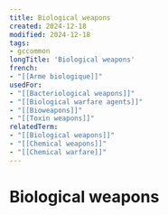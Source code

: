 ```yaml
---
title: Biological weapons
created: 2024-12-18
modified: 2024-12-18
tags:
- gccommon
longTitle: 'Biological weapons'
french:
- "[[Arme biologique]]"
usedFor:
- "[[Bacteriological weapons]]"
- "[[Biological warfare agents]]"
- "[[Bioweapons]]"
- "[[Toxin weapons]]"
relatedTerm:
- "[[Biological weapons]]"
- "[[Chemical weapons]]"
- "[[Chemical warfare]]"
---
```

# Biological weapons
